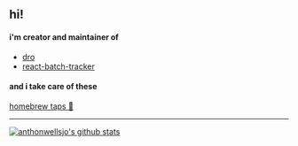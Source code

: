 ## hi!

#### i'm creator and maintainer of
- [dro](https://crates.io/crates/dro)
- [react-batch-tracker](https://www.npmjs.com/package/react-batch-tracker)

#### and i take care of these

[homebrew taps 🚰](https://github.com/anthonwellsjo/homebrew-tap/tree/main/Formula)


----------------------------------------------------------------------------------------

[![anthonwellsjo's github stats](https://github-readme-stats.vercel.app/api?username=anthonwellsjo&show_icons=true&title_color=fff&icon_color=79ff97&text_color=9f9f9f&bg_color=151515&include_all_commits=true&count_private=true)](https://github.com/anthonwellsjo)
